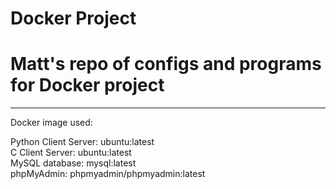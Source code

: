 # Docker Project

# Matt's repo of configs and programs for Docker project

---

Docker image used:

Python Client Server: ubuntu:latest\
C Client Server: ubuntu:latest\
MySQL database: mysql:latest\
phpMyAdmin: phpmyadmin/phpmyadmin:latest

